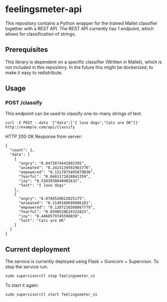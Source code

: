 # feelingsmeter-api
This repository contains a Python wrapper for the trained Mallet classifier together with a REST API.
The REST API currently has 1 endpoint, which allows for classification of strings.

## Prerequisites
This library is dependent on a specific classifier (Written in Mallet), which is not included in this repository.
In the future this might be dockerized, to make it easy to redistribute.

## Usage

### POST /classify
This endpoint can be used to classify one-to-many strings of text.

```
curl -X POST --data '{"data":["I love dogs","Cats are OK"]}' http://example.com/api/classify
```

HTTP 200 OK Response from server:
```
{
  "count": 2,
  "data": [
    {
      "angry": "0.0473874441892395",
      "animated": "0.2423139592983776",
      "empowered": "0.1517875495879836",
      "fearful": "0.0481171828841359",
      "joy": "0.5103938640402632",
      "text": "I love dogs"
    },
    {
      "angry": "0.0784520622025175",
      "animated": "0.3149160699986181",
      "empowered": "0.1207210308067779",
      "fearful": "0.0390528624322823",
      "joy": "0.4468579745598039",
      "text": "Cats are OK"
    }
  ]
}
```

## Current deployment
The service is currently deployed using Flask + Gunicorn + Supervisor.
To stop the service run:
```
sudo supervisorctl stop feelingsmeter_v1
```
To start it again:
```
sudo supervisorctl start feelingsmeter_v1
```
